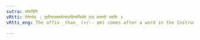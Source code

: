 ```yaml
---
sutra: संपादिनि
vRtti: तेनेत्येव । तृतीयासमर्थात्संपादिन्यभिधेये ठञ् प्रत्ययो भवति ॥
vRtti_eng: The affix _than_ (+/-- इक) comes after a word in the Instrumental case in construction, in the sense of 'fitted for that'.

---
```

